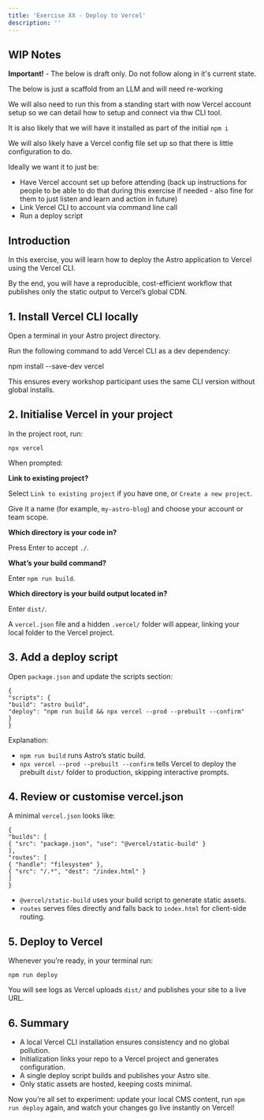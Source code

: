 ```yaml
---
title: 'Exercise XX - Deploy to Vercel'
description: ''
---
```


## WIP Notes

**Important!** - The below is draft only. Do not follow along in it's current state.

The below is just a scaffold from an LLM and will need re-working

We will also need to run this from a standing start with now Vercel account setup so we can detail how to setup and connect via thw CLI tool.

It is also likely that we will have it installed as part of the initial `npm i`

We will also likely have a Vercel config file set up so that there is little configuration to do.

Ideally we want it to just be:

- Have Vercel account set up before attending (back up instructions for people to be able to do that during this exercise if needed - also fine for them to just listen and learn and action in future)
- Link Vercel CLI to account via command line call
- Run a deploy script

## Introduction

In this exercise, you will learn how to deploy the Astro application to Vercel using the Vercel CLI.

By the end, you will have a reproducible, cost-efficient workflow that publishes only the static output to Vercel’s global CDN.

## 1. Install Vercel CLI locally

Open a terminal in your Astro project directory.

Run the following command to add Vercel CLI as a dev dependency:

npm install --save-dev vercel

This ensures every workshop participant uses the same CLI version without global installs.

## 2. Initialise Vercel in your project

In the project root, run:

```
npx vercel
```

When prompted:

**Link to existing project?**

Select `Link to existing project` if you have one, or `Create a new project`.

Give it a name (for example, `my-astro-blog`) and choose your account or team scope.

**Which directory is your code in?**

Press Enter to accept `./`.

**What’s your build command?**

Enter `npm run build`.

**Which directory is your build output located in?**

Enter `dist/`.

A `vercel.json` file and a hidden `.vercel/` folder will appear, linking your local folder to the Vercel project.

## 3. Add a deploy script

Open `package.json` and update the scripts section:

```
{
"scripts": {
"build": "astro build",
"deploy": "npm run build && npx vercel --prod --prebuilt --confirm"
}
}
```

Explanation:

- `npm run build` runs Astro’s static build.
- `npx vercel --prod --prebuilt --confirm` tells Vercel to deploy the prebuilt `dist/` folder to production, skipping interactive prompts.

## 4. Review or customise vercel.json

A minimal `vercel.json` looks like:

```
{
"builds": [
{ "src": "package.json", "use": "@vercel/static-build" }
],
"routes": [
{ "handle": "filesystem" },
{ "src": "/.*", "dest": "/index.html" }
]
}
```

- `@vercel/static-build` uses your build script to generate static assets.
- `routes` serves files directly and falls back to `index.html` for client-side routing.

## 5. Deploy to Vercel

Whenever you’re ready, in your terminal run:

```
npm run deploy
```

You will see logs as Vercel uploads `dist/` and publishes your site to a live URL.

## 6. Summary

- A local Vercel CLI installation ensures consistency and no global pollution.
- Initialization links your repo to a Vercel project and generates configuration.
- A single deploy script builds and publishes your Astro site.
- Only static assets are hosted, keeping costs minimal.

Now you’re all set to experiment: update your local CMS content, run `npm run deploy` again, and watch your changes go live instantly on Vercel!
